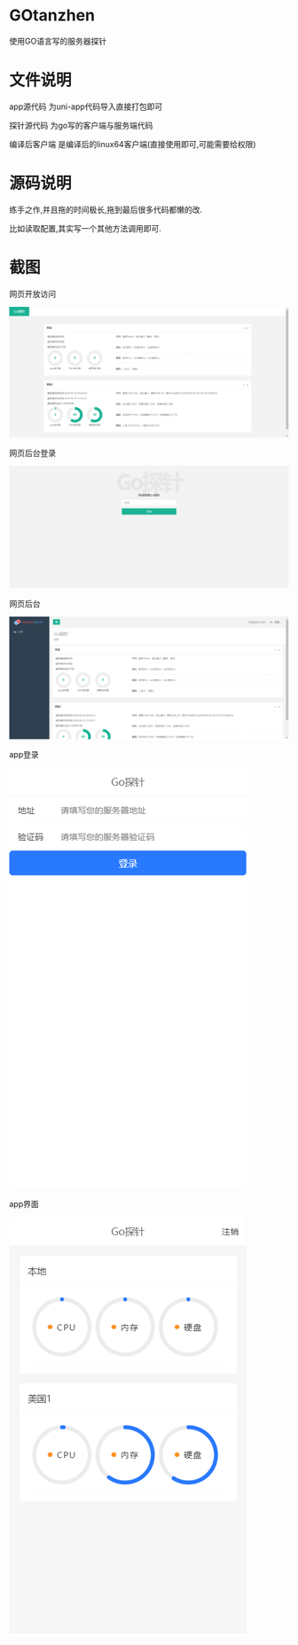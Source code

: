 # GOtanzhen
使用GO语言写的服务器探针

# 文件说明

app源代码 为uni-app代码导入直接打包即可

探针源代码 为go写的客户端与服务端代码

编译后客户端 是编译后的linux64客户端(直接使用即可,可能需要给权限)

# 源码说明

练手之作,并且拖的时间极长,拖到最后很多代码都懒的改.

比如读取配置,其实写一个其他方法调用即可.

# 截图

网页开放访问

![网页](README.assets/网页.png)

网页后台登录

![登录](README.assets/登录.png)

网页后台

![网页1](README.assets/网页1.png)

app登录

![app](README.assets/app.png)

app界面

![app1](README.assets/app1.png)